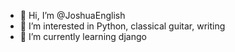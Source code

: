 - 👋 Hi, I’m @JoshuaEnglish
- 👀 I’m interested in Python, classical guitar, writing
- 🌱 I’m currently learning django


<!---
JoshuaEnglish/JoshuaEnglish is a ✨ special ✨ repository because its `README.md` (this file) appears on your GitHub profile.
You can click the Preview link to take a look at your changes.
--->
